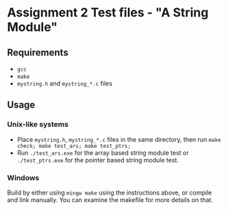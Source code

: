 # Assignment 2 Test files - "A String Module"

## Requirements
* `gcc`
* `make`
* `mystring.h` and `mystring_*.c` files

## Usage
### Unix-like systems
* Place `mystring.h`, `mystring_*.c` files in the same directory, then run `make check; make test_ars; make test_ptrs;`
* Run `./test_ars.exe` for the array based string module test or `./test_ptrs.exe` for the pointer based string module test. 
### Windows
Build by either using `mingw make` using the instructions above, or compile and link manually. You can examine the makefile for more details on that.
